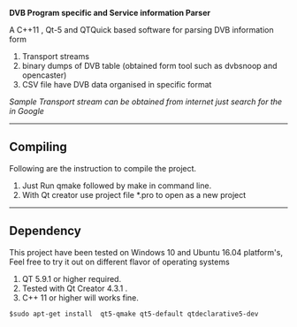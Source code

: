 
**DVB Program specific and Service information Parser**

A C++11 , Qt-5 and QTQuick based software for parsing DVB information form 

1. Transport streams 
2. binary dumps of DVB table (obtained form tool such as dvbsnoop and opencaster)
3. CSV file have DVB data organised in specific format 



*Sample Transport stream can be obtained from internet just search for the in Google*

---

## Compiling 

Following are the instruction to compile the project.

1. Just Run qmake followed by make in command line.
2. With Qt creator use project file \*.pro to open as a new project

---

## Dependency

This project have been tested on Windows 10 and Ubuntu 16.04 platform's, Feel free to try it out on different flavor of operating systems 

1. QT 5.9.1 or higher required.
2. Tested with Qt Creator 4.3.1 .
3. C++ 11 or higher will works fine.

```
$sudo apt-get install  qt5-qmake qt5-default qtdeclarative5-dev 
 
```
